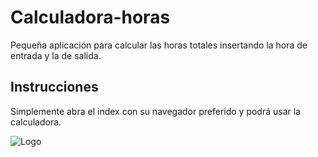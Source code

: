 # Calculadora-horas
Pequeña aplicación para calcular las horas totales insertando la hora de entrada y la de salida.

## Instrucciones
Simplemente abra el index con su navegador preferido y podrá usar la calculadora.

![Logo](https://i.ibb.co/6rS8pdX/logo2.png)